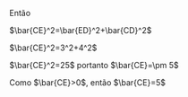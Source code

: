 Então

$\bar{CE}^2=\bar{ED}^2+\bar{CD}^2$

$\bar{CE}^2=3^2+4^2$

$\bar{CE}^2=25$ portanto $\bar{CE}=\pm 5$

Como $\bar{CE}>0$, então $\bar{CE}=5$